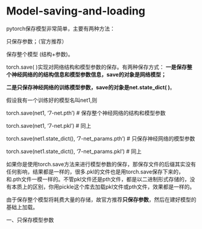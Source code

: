 # Model-saving-and-loading

pytorch保存模型非常简单，主要有两种方法：

只保存参数；（官方推荐）

保存整个模型 (结构+参数)。

torch.save( )实现对网络结构和模型参数的保存。有两种保存方式：
**一是保存整个神经网络的的结构信息和模型参数信息，save的对象是网络模型；**

**二是只保存神经网络的训练模型参数，save的对象是net.state_dict( )**。

假设我有一个训练好的模型名叫net1,则

torch.save(net1, ‘7-net.pth’) # 保存整个神经网络的结构和模型参数

torch.save(net1, ‘7-net.pkl’)  # 同上

torch.save(net1.state_dict(), ‘7-net_params.pth’) # 只保存神经网络的模型参数

torch.save(net1.state_dict(), ‘7-net_params.pkl’)  # 同上

如果你是使用torch.save方法来进行模型参数的保存，那保存文件的后缀其实没有任何影响，结果都是一样的，很多.pkl的文件也是用torch.save保存下来的，和.pth文件一模一样的。不管pkl文件还是pth文件，都是以二进制形式存储的，没有本质上的区别，你用pickle这个库去加载pkl文件或pth文件，效果都是一样的。

由于保存整个模型将耗费大量的存储，故官方推荐**只保存参数**，然后在建好模型的基础上加载。

一、只保存模型参数
